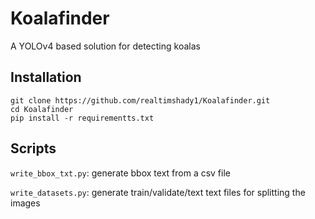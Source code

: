 # Koalafinder

A YOLOv4 based solution for detecting koalas

## Installation
```
git clone https://github.com/realtimshady1/Koalafinder.git
cd Koalafinder
pip install -r requirementts.txt

```



## Scripts
`write_bbox_txt.py`: generate bbox text from a csv file

`write_datasets.py`: generate train/validate/text text files for splitting the images